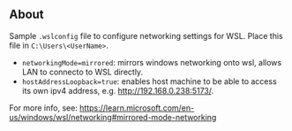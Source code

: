 ## About
Sample `.wslconfig` file to configure networking settings for WSL. Place this file in `C:\Users\<UserName>`.
- `networkingMode=mirrored`: mirrors windows networking onto wsl, allows LAN to connecto to WSL directly.
- `hostAddressLoopback=true`: enables host machine to be able to access its own ipv4 address, e.g. http://192.168.0.238:5173/.

For more info, see: https://learn.microsoft.com/en-us/windows/wsl/networking#mirrored-mode-networking